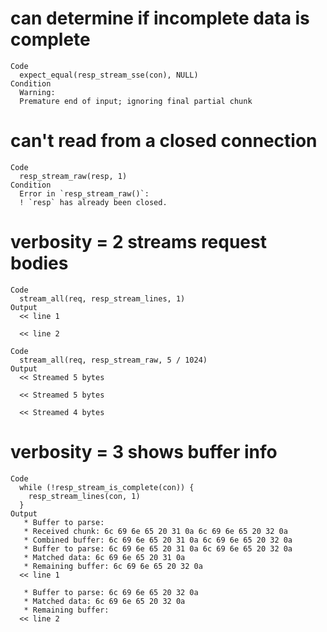 # can determine if incomplete data is complete

    Code
      expect_equal(resp_stream_sse(con), NULL)
    Condition
      Warning:
      Premature end of input; ignoring final partial chunk

# can't read from a closed connection

    Code
      resp_stream_raw(resp, 1)
    Condition
      Error in `resp_stream_raw()`:
      ! `resp` has already been closed.

# verbosity = 2 streams request bodies

    Code
      stream_all(req, resp_stream_lines, 1)
    Output
      << line 1
      
      << line 2
      
    Code
      stream_all(req, resp_stream_raw, 5 / 1024)
    Output
      << Streamed 5 bytes
      
      << Streamed 5 bytes
      
      << Streamed 4 bytes
      

# verbosity = 3 shows buffer info

    Code
      while (!resp_stream_is_complete(con)) {
        resp_stream_lines(con, 1)
      }
    Output
       * Buffer to parse: 
       * Received chunk: 6c 69 6e 65 20 31 0a 6c 69 6e 65 20 32 0a
       * Combined buffer: 6c 69 6e 65 20 31 0a 6c 69 6e 65 20 32 0a
       * Buffer to parse: 6c 69 6e 65 20 31 0a 6c 69 6e 65 20 32 0a
       * Matched data: 6c 69 6e 65 20 31 0a
       * Remaining buffer: 6c 69 6e 65 20 32 0a
      << line 1
      
       * Buffer to parse: 6c 69 6e 65 20 32 0a
       * Matched data: 6c 69 6e 65 20 32 0a
       * Remaining buffer: 
      << line 2
      

